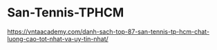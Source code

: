 # San-Tennis-TPHCM
https://vntaacademy.com/danh-sach-top-87-san-tennis-tp-hcm-chat-luong-cao-tot-nhat-va-uy-tin-nhat/
